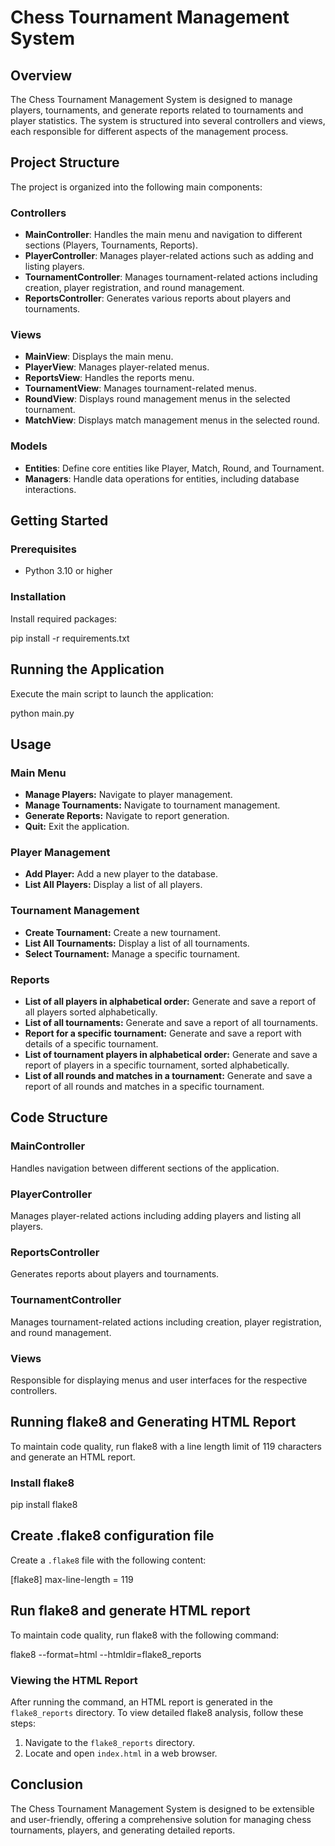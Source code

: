 # Chess Tournament Management System

## Overview

The Chess Tournament Management System is designed to manage players, tournaments, and generate reports related to tournaments and player statistics. The system is structured into several controllers and views, each responsible for different aspects of the management process.

## Project Structure

The project is organized into the following main components:

### Controllers
- **MainController**: Handles the main menu and navigation to different sections (Players, Tournaments, Reports).
- **PlayerController**: Manages player-related actions such as adding and listing players.
- **TournamentController**: Manages tournament-related actions including creation, player registration, and round management.
- **ReportsController**: Generates various reports about players and tournaments.

### Views
- **MainView**: Displays the main menu.
- **PlayerView**: Manages player-related menus.
- **ReportsView**: Handles the reports menu.
- **TournamentView**: Manages tournament-related menus.
- **RoundView**: Displays round management menus in the selected tournament.
- **MatchView**: Displays match management menus in the selected round.


### Models
- **Entities**: Define core entities like Player, Match, Round, and Tournament.
- **Managers**: Handle data operations for entities, including database interactions.

## Getting Started

### Prerequisites
- Python 3.10 or higher

### Installation
Install required packages:

pip install -r requirements.txt


## Running the Application 

Execute the main script to launch the application:

python main.py

## Usage

### Main Menu

- **Manage Players:** Navigate to player management.
- **Manage Tournaments:** Navigate to tournament management.
- **Generate Reports:** Navigate to report generation.
- **Quit:** Exit the application.

### Player Management

- **Add Player:** Add a new player to the database.
- **List All Players:** Display a list of all players.

### Tournament Management

- **Create Tournament:** Create a new tournament.
- **List All Tournaments:** Display a list of all tournaments.
- **Select Tournament:** Manage a specific tournament.

### Reports

- **List of all players in alphabetical order:** Generate and save a report of all players sorted alphabetically.
- **List of all tournaments:** Generate and save a report of all tournaments.
- **Report for a specific tournament:** Generate and save a report with details of a specific tournament.
- **List of tournament players in alphabetical order:** Generate and save a report of players in a specific tournament, sorted alphabetically.
- **List of all rounds and matches in a tournament:** Generate and save a report of all rounds and matches in a specific tournament.

## Code Structure

### MainController

Handles navigation between different sections of the application.

### PlayerController

Manages player-related actions including adding players and listing all players.

### ReportsController

Generates reports about players and tournaments.

### TournamentController

Manages tournament-related actions including creation, player registration, and round management.

### Views

Responsible for displaying menus and user interfaces for the respective controllers.


## Running flake8 and Generating HTML Report

To maintain code quality, run flake8 with a line length limit of 119 characters and generate an HTML report.

### Install flake8

pip install flake8

## Create .flake8 configuration file

Create a `.flake8` file with the following content:

[flake8]
max-line-length = 119

## Run flake8 and generate HTML report

To maintain code quality, run flake8 with the following command:

flake8 --format=html --htmldir=flake8_reports

### Viewing the HTML Report

After running the command, an HTML report is generated in the `flake8_reports` directory. To view detailed flake8 analysis, follow these steps:

1. Navigate to the `flake8_reports` directory.
2. Locate and open `index.html` in a web browser.

## Conclusion

The Chess Tournament Management System is designed to be extensible and user-friendly, offering a comprehensive solution for managing chess tournaments, players, and generating detailed reports.



